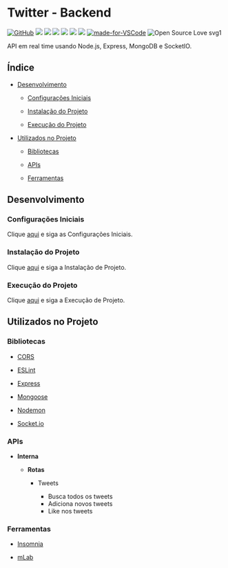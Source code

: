 # Twitter - Backend

[![GitHub](https://img.shields.io/github/license/mashape/apistatus.svg)](https://github.com/osvaldokalvaitir/twitter-backend/blob/master/LICENSE)
![](https://img.shields.io/github/package-json/v/osvaldokalvaitir/twitter-backend.svg)
![](https://img.shields.io/github/last-commit/osvaldokalvaitir/twitter-backend.svg?color=red)
![](https://img.shields.io/github/languages/top/osvaldokalvaitir/twitter-backend.svg?color=yellow)
![](https://img.shields.io/github/languages/count/osvaldokalvaitir/twitter-backend.svg?color=lightgrey)
![](https://img.shields.io/github/languages/code-size/osvaldokalvaitir/twitter-backend.svg)
![](https://img.shields.io/github/repo-size/osvaldokalvaitir/twitter-backend.svg?color=blueviolet)
[![made-for-VSCode](https://img.shields.io/badge/Made%20for-VSCode-1f425f.svg)](https://code.visualstudio.com/)
![Open Source Love svg1](https://badges.frapsoft.com/os/v1/open-source.svg?v=103)

API em real time usando Node.js, Express, MongoDB e SocketIO.

## Índice

- [Desenvolvimento](#desenvolvimento)

  - [Configurações Iniciais](#configurações-iniciais)

  - [Instalação do Projeto](#instalação-do-projeto)

  - [Execução do Projeto](#execução-do-projeto)

- [Utilizados no Projeto](#utilizados-no-projeto)

  - [Bibliotecas](#bibliotecas)
  
  - [APIs](#apis)  

  - [Ferramentas](#ferramentas)

## Desenvolvimento

### Configurações Iniciais

Clique [aqui](https://github.com/osvaldokalvaitir/projects-settings/blob/master/README.md) e siga as Configurações Iniciais.

### Instalação do Projeto

Clique [aqui](https://github.com/osvaldokalvaitir/projects-settings/blob/master/nodejs/nodejs.md) e siga a Instalação de Projeto.

### Execução do Projeto

Clique [aqui](https://github.com/osvaldokalvaitir/projects-settings/blob/master/nodejs/nodejs.md) e siga a Execução de Projeto.

## Utilizados no Projeto

### Bibliotecas

- [CORS](https://github.com/osvaldokalvaitir/projects-settings/blob/master/nodejs/libs/cors.md)

- [ESLint](https://github.com/osvaldokalvaitir/projects-settings/blob/master/nodejs/libs/eslint.md)

- [Express](https://github.com/osvaldokalvaitir/projects-settings/blob/master/nodejs/libs/express.md)

- [Mongoose](https://github.com/osvaldokalvaitir/projects-settings/blob/master/nodejs/libs/mongoose.md)

- [Nodemon](https://github.com/osvaldokalvaitir/projects-settings/blob/master/nodejs/libs/nodemon.md)

- [Socket.io](https://github.com/osvaldokalvaitir/projects-settings/blob/master/nodejs/libs/socketio.md)

### APIs

- **Interna**

  - **Rotas**

    - Tweets

      - Busca todos os tweets
      - Adiciona novos tweets
      - Like nos tweets

### Ferramentas

- [Insomnia](https://github.com/osvaldokalvaitir/projects-settings/blob/master/api/insomnia.md)

- [mLab](https://github.com/osvaldokalvaitir/projects-settings/blob/master/database/mongodb/mlab.md)
